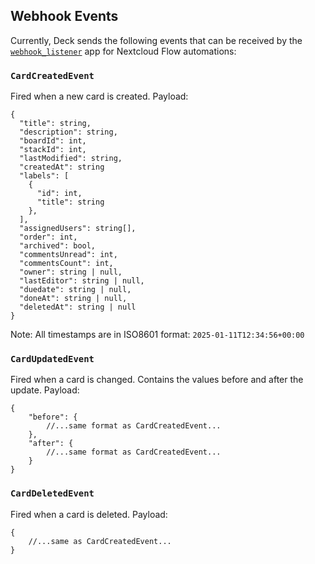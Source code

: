 <!--
  - SPDX-FileCopyrightText: 2025 Nextcloud GmbH and Nextcloud contributors
  - SPDX-License-Identifier: AGPL-3.0-or-later
-->
## Webhook Events

Currently, Deck sends the following events that can be received by the [`webhook_listener`](https://docs.nextcloud.com/server/latest/admin_manual/webhook_listeners/index.html) app for Nextcloud Flow automations:

### `CardCreatedEvent`

Fired when a new card is created. Payload:

```text
{
  "title": string,
  "description": string,
  "boardId": int,
  "stackId": int,
  "lastModified": string,
  "createdAt": string
  "labels": [
    {
      "id": int,
      "title": string
    },
  ],
  "assignedUsers": string[],
  "order": int,
  "archived": bool,
  "commentsUnread": int,
  "commentsCount": int,
  "owner": string | null,
  "lastEditor": string | null,
  "duedate": string | null,
  "doneAt": string | null,
  "deletedAt": string | null
}
```

Note: All timestamps are in ISO8601 format: `2025-01-11T12:34:56+00:00`

### `CardUpdatedEvent`

Fired when a card is changed. Contains the values before and after the update. Payload:

```text
{
    "before": {
        //...same format as CardCreatedEvent...
    },
    "after": {
        //...same format as CardCreatedEvent...
    }
}
```

### `CardDeletedEvent`

Fired when a card is deleted. Payload:

```text
{
    //...same as CardCreatedEvent...
}
```
